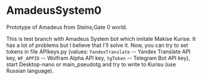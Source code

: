 # AmadeusSystem0
Prototype of Amadeus from Steins;Gate 0 world.


This is test branch with Amadeus System bot which imitate Makise Kurise.
It has a lot of problems but I believe that I'll solve it.
Now, you can try to set tokens in file APIkeys.py
(values: ```YandexTranslate``` -- Yandex Translate API key, ```WF_APPID``` -- Wolfram Alpha API key, ```tgToken``` -- Telegram Bot API key),
start Desktop-nano or main_pseudotg and try to write to Kurisu (use Russian language).
